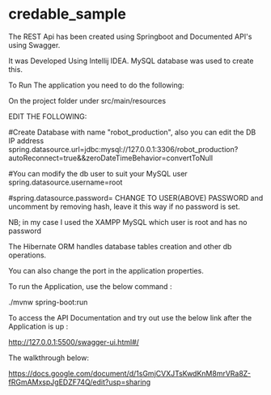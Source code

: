 # credable_sample

The REST Api has been created using Springboot and Documented API's using Swagger.

It was Developed Using Intellij IDEA. MySQL database was used to create this.

To Run The application you need to do the following:

On the project folder under src/main/resources

EDIT THE FOLLOWING:

#Create Database with name "robot_production", also you can edit the DB IP address spring.datasource.url=jdbc:mysql://127.0.0.1:3306/robot_production?autoReconnect=true&&zeroDateTimeBehavior=convertToNull

#You can modify the db user to suit your MySQL user spring.datasource.username=root

#spring.datasource.password= CHANGE TO USER(ABOVE) PASSWORD and uncomment by removing hash, leave it this way if no password is set.

NB; in my case I used the XAMPP MySQL which user is root and has no password

The Hibernate ORM handles database tables creation and other db operations.

You can also change the port in the application properties.

To run the Application, use the below command :

./mvnw spring-boot:run

To access the API Documentation and try out use the below link after the Application is up :

http://127.0.0.1:5500/swagger-ui.html#/

The walkthrough below:

https://docs.google.com/document/d/1sGmjCVXJTsKwdKnM8mrVRa8Z-fRGmAMxspJgEDZF74Q/edit?usp=sharing
